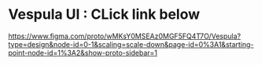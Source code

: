 # Vespula UI : CLick link below 
https://www.figma.com/proto/wMKsY0MSEAz0MGF5FQ4T7O/Vespula?type=design&node-id=0-1&scaling=scale-down&page-id=0%3A1&starting-point-node-id=1%3A2&show-proto-sidebar=1
